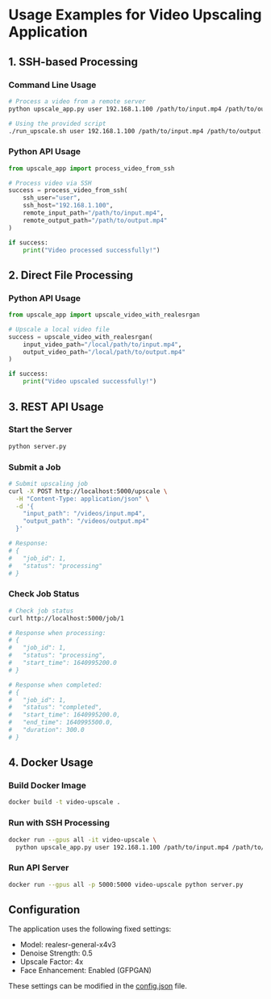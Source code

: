 # Usage Examples for Video Upscaling Application

## 1. SSH-based Processing

### Command Line Usage

```bash
# Process a video from a remote server
python upscale_app.py user 192.168.1.100 /path/to/input.mp4 /path/to/output.mp4

# Using the provided script
./run_upscale.sh user 192.168.1.100 /path/to/input.mp4 /path/to/output.mp4
```

### Python API Usage

```python
from upscale_app import process_video_from_ssh

# Process video via SSH
success = process_video_from_ssh(
    ssh_user="user",
    ssh_host="192.168.1.100",
    remote_input_path="/path/to/input.mp4",
    remote_output_path="/path/to/output.mp4"
)

if success:
    print("Video processed successfully!")
```

## 2. Direct File Processing

### Python API Usage

```python
from upscale_app import upscale_video_with_realesrgan

# Upscale a local video file
success = upscale_video_with_realesrgan(
    input_video_path="/local/path/to/input.mp4",
    output_video_path="/local/path/to/output.mp4"
)

if success:
    print("Video upscaled successfully!")
```

## 3. REST API Usage

### Start the Server

```bash
python server.py
```

### Submit a Job

```bash
# Submit upscaling job
curl -X POST http://localhost:5000/upscale \
  -H "Content-Type: application/json" \
  -d '{
    "input_path": "/videos/input.mp4",
    "output_path": "/videos/output.mp4"
  }'

# Response:
# {
#   "job_id": 1,
#   "status": "processing"
# }
```

### Check Job Status

```bash
# Check job status
curl http://localhost:5000/job/1

# Response when processing:
# {
#   "job_id": 1,
#   "status": "processing",
#   "start_time": 1640995200.0
# }

# Response when completed:
# {
#   "job_id": 1,
#   "status": "completed",
#   "start_time": 1640995200.0,
#   "end_time": 1640995500.0,
#   "duration": 300.0
# }
```

## 4. Docker Usage

### Build Docker Image

```bash
docker build -t video-upscale .
```

### Run with SSH Processing

```bash
docker run --gpus all -it video-upscale \
  python upscale_app.py user 192.168.1.100 /path/to/input.mp4 /path/to/output.mp4
```

### Run API Server

```bash
docker run --gpus all -p 5000:5000 video-upscale python server.py
```

## Configuration

The application uses the following fixed settings:
- Model: realesr-general-x4v3
- Denoise Strength: 0.5
- Upscale Factor: 4x
- Face Enhancement: Enabled (GFPGAN)

These settings can be modified in the [config.json](config.json) file.